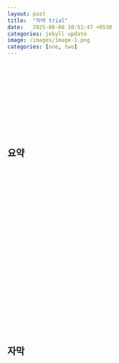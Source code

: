 ```yaml
---
layout: post
title:  "자막 trial"
date:   2025-06-08 10:51:47 +0530
categories: jekyll update
image: /images/image-1.png
categories: [one, two]
---
```



<div id="container">
  <h2> 요약 </h2>
  <div id="typewriter_summary"></div>
</div>


<script>
  document.addEventListener("DOMContentLoaded", function () {
    const texts = ["","원격 교육은 매체를 활용해 교수자와 학습자가 떨어진 상태에서 진행되며, 블렌디드 러닝은 온라인과 오프라인 학습을 의도적으로 결합하는 방식이다.",
                   "각각의 방식은 되돌려보기, 실시간 상호작용 등 고유한 장점이 있으며, 이를 조화롭게 활용하는 것이 중요하다."];

    const container = document.getElementById("typewriter_summary");
    let i = 0;

    function typeNext() {
      if (i < texts.length) {
        container.innerHTML += texts[i] + "\n\n";
        i++;
        setTimeout(typeNext, 10000);
      }
    }

    typeNext();
  });
</script>

<style>
  #typewriter_summary {
    font-family: "NanumBarunGothic", monospace;
    font-size: 1.2rem;
    white-space: pre-wrap;
    word-break: break-word;
    line-height: 1.8;
    color: black;
    height: 200px;
    overflow: auto;
    border: 0px solid black;
    margin-top: 5px;
  }
  #container{
    margin-top: 200px;
  }
</style>


<div id="container">
  <h2> 자막 </h2>
  <div id="typewriter_subscript"></div>
</div>

<script>
  document.addEventListener("DOMContentLoaded", function () {
    const text = `그런데 새로운 방법으로 등장해요. 원격 교육은 일단 기본적으로 매체를 쓰긴 하지만 일단은 매체를 써서 학습자랑 교수자가 떨어져 있는 컨셉이에요. 일반적으로 블렌디드 러닝은 블렌디드 라는게 믹스했다 섞었다는 의미잖아요.

온오프라인을 섞습니다. 근데 뭐냐면 이런 컨셉이에요. 그냥 무조건 섞으면 되냐? 아닙니다.

면대면 학습과 온라인 학습을 의도적으로 결합해야 돼요. 의도적인 게 중요한 거예요. 왜 의도적으로 하냐? 그냥 하나만 하지.

뭐 하루 두 개 하냐 하는데 각각의 방식이 장점이 있습니다. 분명히 장점이 있어요. 예를 들어서 오프라인 강의는 돌려볼 수 있습니까? 못 본단 말이에요.

시간을 돌릴 수 없잖아요. 못 돌리니까. 온라인 강의는 보다가 이렇게 돌릴 수도 있고.

교수님이 좀 약간 말씀 느리시다. 그러면 1.5배 이렇게 하시잖아요. 심지어 2배속 하는 분들도 있고.

그래서 그런 식으로`;

    const container = document.getElementById("typewriter_subscript");
    let i = 0;

    function typeNext() {
      if (i < text.length) {
        container.innerHTML += text[i] === '\n' ? '<br>' : text[i];
        i++;
        setTimeout(typeNext, 50);
      }
    }

    typeNext();
  });
</script>

<style>
  #typewriter_subscript {
    font-family: "NanumBarunGothic", monospace;
    font-size: 1.2rem;
    white-space: pre-wrap;
    word-break: break-word;
    line-height: 1.8;
    color: black;
    height: 200px;
    overflow: auto;
    border: 0px solid black;
  }
</style>





